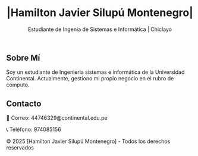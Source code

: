    </head>
<body>
    <header>
        <h1> |Hamilton Javier Silupú Montenegro|  </h1>
        <p>Estudiante de Ingenia de Sistemas e Informática | Chiclayo</p>
    </header>
    <section>
        <h2>Sobre Mí</h2>
        <p>Soy un estudiante de Ingenieria sistemas e informática de la Universidad Continental. Actualmente, gestiono mi propio negocio en el rubro de cómputo.</p>
    </section>
    <section>
        <h2>Contacto</h2>
        <p>📧 Correo: 44746329@continental.edu.pe</p>
        <p>📞 Teléfono: 974085156</p>
    </section>
    <footer>
        <p>&copy; 2025 [Hamilton Javier Silupú Montenegro] - Todos los derechos reservados</p>
    </footer>
</body>
</html>
